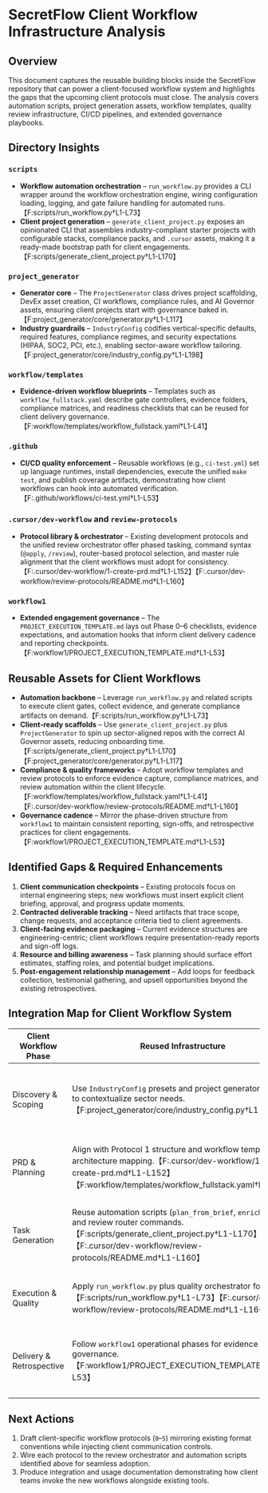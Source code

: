 # SecretFlow Client Workflow Infrastructure Analysis

## Overview

This document captures the reusable building blocks inside the SecretFlow repository that can power a client-focused workflow system and highlights the gaps that the upcoming client protocols must close. The analysis covers automation scripts, project generation assets, workflow templates, quality review infrastructure, CI/CD pipelines, and extended governance playbooks.

## Directory Insights

### `scripts`
- **Workflow automation orchestration** – `run_workflow.py` provides a CLI wrapper around the workflow orchestration engine, wiring configuration loading, logging, and gate failure handling for automated runs.【F:scripts/run_workflow.py†L1-L73】
- **Client project generation** – `generate_client_project.py` exposes an opinionated CLI that assembles industry-compliant starter projects with configurable stacks, compliance packs, and `.cursor` assets, making it a ready-made bootstrap path for client engagements.【F:scripts/generate_client_project.py†L1-L170】

### `project_generator`
- **Generator core** – The `ProjectGenerator` class drives project scaffolding, DevEx asset creation, CI workflows, compliance rules, and AI Governor assets, ensuring client projects start with governance baked in.【F:project_generator/core/generator.py†L1-L117】
- **Industry guardrails** – `IndustryConfig` codifies vertical-specific defaults, required features, compliance regimes, and security expectations (HIPAA, SOC2, PCI, etc.), enabling sector-aware workflow tailoring.【F:project_generator/core/industry_config.py†L1-L198】

### `workflow/templates`
- **Evidence-driven workflow blueprints** – Templates such as `workflow_fullstack.yaml` describe gate controllers, evidence folders, compliance matrices, and readiness checklists that can be reused for client delivery governance.【F:workflow/templates/workflow_fullstack.yaml†L1-L41】

### `.github`
- **CI/CD quality enforcement** – Reusable workflows (e.g., `ci-test.yml`) set up language runtimes, install dependencies, execute the unified `make test`, and publish coverage artifacts, demonstrating how client workflows can hook into automated verification.【F:.github/workflows/ci-test.yml†L1-L53】

### `.cursor/dev-workflow` and `review-protocols`
- **Protocol library & orchestrator** – Existing development protocols and the unified review orchestrator offer phased tasking, command syntax (`@apply`, `/review`), router-based protocol selection, and master rule alignment that the client workflows must adopt for consistency.【F:.cursor/dev-workflow/1-create-prd.md†L1-L152】【F:.cursor/dev-workflow/review-protocols/README.md†L1-L160】

### `workflow1`
- **Extended engagement governance** – The `PROJECT_EXECUTION_TEMPLATE.md` lays out Phase 0–6 checklists, evidence expectations, and automation hooks that inform client delivery cadence and reporting checkpoints.【F:workflow1/PROJECT_EXECUTION_TEMPLATE.md†L1-L53】

## Reusable Assets for Client Workflows

- **Automation backbone** – Leverage `run_workflow.py` and related scripts to execute client gates, collect evidence, and generate compliance artifacts on demand.【F:scripts/run_workflow.py†L1-L73】
- **Client-ready scaffolds** – Use `generate_client_project.py` plus `ProjectGenerator` to spin up sector-aligned repos with the correct AI Governor assets, reducing onboarding time.【F:scripts/generate_client_project.py†L1-L170】【F:project_generator/core/generator.py†L1-L117】
- **Compliance & quality frameworks** – Adopt workflow templates and review protocols to enforce evidence capture, compliance matrices, and review automation within the client lifecycle.【F:workflow/templates/workflow_fullstack.yaml†L1-L41】【F:.cursor/dev-workflow/review-protocols/README.md†L1-L160】
- **Governance cadence** – Mirror the phase-driven structure from `workflow1` to maintain consistent reporting, sign-offs, and retrospective practices for client engagements.【F:workflow1/PROJECT_EXECUTION_TEMPLATE.md†L1-L53】

## Identified Gaps & Required Enhancements

1. **Client communication checkpoints** – Existing protocols focus on internal engineering steps; new workflows must insert explicit client briefing, approval, and progress update moments.
2. **Contracted deliverable tracking** – Need artifacts that trace scope, change requests, and acceptance criteria tied to client agreements.
3. **Client-facing evidence packaging** – Current evidence structures are engineering-centric; client workflows require presentation-ready reports and sign-off logs.
4. **Resource and billing awareness** – Task planning should surface effort estimates, staffing roles, and potential budget implications.
5. **Post-engagement relationship management** – Add loops for feedback collection, testimonial gathering, and upsell opportunities beyond the existing retrospectives.

## Integration Map for Client Workflow System

| Client Workflow Phase | Reused Infrastructure | Planned Extension |
| --- | --- | --- |
| Discovery & Scoping | Use `IndustryConfig` presets and project generator prompts to contextualize sector needs.【F:project_generator/core/industry_config.py†L1-L198】 | Add client interview scripts, stakeholder mapping, and qualification checkpoints. |
| PRD & Planning | Align with Protocol 1 structure and workflow templates for architecture mapping.【F:.cursor/dev-workflow/1-create-prd.md†L1-L152】【F:workflow/templates/workflow_fullstack.yaml†L1-L41】 | Introduce client approval gates, budget/resource summaries, and change control logs. |
| Task Generation | Reuse automation scripts (`plan_from_brief`, `enrich_tasks`) and review router commands.【F:scripts/generate_client_project.py†L1-L170】【F:.cursor/dev-workflow/review-protocols/README.md†L1-L160】 | Layer on client-prioritized scoring, dependencies, and communication cadence. |
| Execution & Quality | Apply `run_workflow.py` plus quality orchestrator for audits.【F:scripts/run_workflow.py†L1-L73】【F:.cursor/dev-workflow/review-protocols/README.md†L1-L160】 | Embed status reporting templates and acceptance test sign-offs. |
| Delivery & Retrospective | Follow `workflow1` operational phases for evidence and governance.【F:workflow1/PROJECT_EXECUTION_TEMPLATE.md†L1-L53】 | Add client satisfaction surveys, renewal planning, and lessons learned packaging. |

## Next Actions

1. Draft client-specific workflow protocols (`0`–`5`) mirroring existing format conventions while injecting client communication controls.
2. Wire each protocol to the review orchestrator and automation scripts identified above for seamless adoption.
3. Produce integration and usage documentation demonstrating how client teams invoke the new workflows alongside existing tools.

